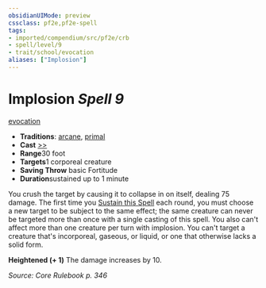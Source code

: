 ```yaml
---
obsidianUIMode: preview
cssclass: pf2e,pf2e-spell
tags:
- imported/compendium/src/pf2e/crb
- spell/level/9
- trait/school/evocation
aliases: ["Implosion"]
---
```

# Implosion *Spell 9*   
[evocation](evocation.md)  

- **Traditions**: [arcane](arcane.md), [primal](primal.md)
- **Cast** [>>](chapter-9-playing-the-game.md#Actions "Two-Action") 
- **Range**30 foot
- **Targets**1 corporeal creature
- **Saving Throw**  basic Fortitude
- **Duration**sustained up to 1 minute

You crush the target by causing it to collapse in on itself, dealing 75 damage. The first time you [Sustain this Spell](sustain-a-spell.md) each round, you must choose a new target to be subject to the same effect; the same creature can never be targeted more than once with a single casting of this spell. You also can't affect more than one creature per turn with implosion. You can't target a creature that's incorporeal, gaseous, or liquid, or one that otherwise lacks a solid form.

**Heightened (+ 1)** The damage increases by 10.

*Source: Core Rulebook p. 346*